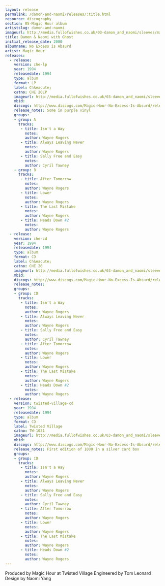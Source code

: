 ```yaml
---
layout: release
permalink: /damon-and-naomi/releases/:title.html
resource: discography
section: 05-Magic Hour album
artistslug: damon-and-naomi
imageurl: http://media.fullofwishes.co.uk/03-damon_and_naomi/sleeves/magichour_noexcess.jpg
title: Damon & Naomi with Ghost
initial_release_date: 2000
albumname: No Excess is Absurd
artist: Magic Hour
releases:
  - release: 
    version: che-lp
    year: 1994
    releasedate: 1994
    type: album
    format: LP
    label: Ch&eacute;
    catno: CHE 20LP
    imageurl: http://media.fullofwishes.co.uk/03-damon_and_naomi/sleeves/magichour_noexcess.jpg
    mbid: 
    discogs: http://www.discogs.com/Magic-Hour-No-Excess-Is-Absurd/release/4384650
    release_notes: Some in purple vinyl
    groups:
    - group: A
      tracks:
       - title: Isn't a Way
         notes: 
         author: Wayne Rogers
       - title: Always Leaving Never
         notes: 
         author: Wayne Rogers
       - title: Sally Free and Easy
         notes: 
         author: Cyril Tawney
    - group: B
      tracks:
       - title: After Tomorrow
         notes: 
         author: Wayne Rogers
       - title: Lower
         notes: 
         author: Wayne Rogers
       - title: The Last Mistake
         notes: 
         author: Wayne Rogers
       - title: Heads Down #2
         notes: 
         author: Wayne Rogers
  - release: 
    version: che-cd
    year: 1994
    releasedate: 1994
    type: album
    format: CD
    label: Ch&eacute;
    catno: CHE 20
    imageurl: http://media.fullofwishes.co.uk/03-damon_and_naomi/sleeves/magichour_noexcess.jpg
    mbid: 
    discogs: http://www.discogs.com/Magic-Hour-No-Excess-Is-Absurd/release/4384650
    release_notes: 
    groups:
    - group: CD
      tracks:
       - title: Isn't a Way
         notes: 
         author: Wayne Rogers
       - title: Always Leaving Never
         notes: 
         author: Wayne Rogers
       - title: Sally Free and Easy
         notes: 
         author: Cyril Tawney
       - title: After Tomorrow
         notes: 
         author: Wayne Rogers
       - title: Lower
         notes: 
         author: Wayne Rogers
       - title: The Last Mistake
         notes: 
         author: Wayne Rogers
       - title: Heads Down #2
         notes: 
         author: Wayne Rogers
  - release: 
    version: twisted-village-cd
    year: 1994
    releasedate: 1994
    type: album
    format: CD
    label: Twisted Village
    catno: TW-1031
    imageurl: http://media.fullofwishes.co.uk/03-damon_and_naomi/sleeves/magic-hour-no-excess-box.jpg
    mbid: 
    discogs: http://www.discogs.com/Magic-Hour-No-Excess-Is-Absurd/release/4384650
    release_notes: First edition of 1000 in a silver card box
    groups:
    - group: CD
      tracks:
       - title: Isn't a Way
         notes: 
         author: Wayne Rogers
       - title: Always Leaving Never
         notes: 
         author: Wayne Rogers
       - title: Sally Free and Easy
         notes: 
         author: Cyril Tawney
       - title: After Tomorrow
         notes: 
         author: Wayne Rogers
       - title: Lower
         notes: 
         author: Wayne Rogers
       - title: The Last Mistake
         notes: 
         author: Wayne Rogers
       - title: Heads Down #2
         notes: 
         author: Wayne Rogers
---
```

Produced by Magic Hour at Twisted Village
Engineered by Tom Leonard
Design by Naomi Yang
